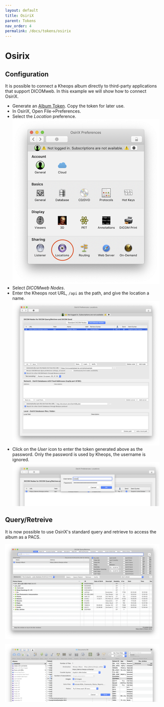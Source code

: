 ```yaml
---
layout: default
title: OsiriX
parent: Tokens
nav_order: 4
permalink: /docs/tokens/osirix
---
```


# Osirix

## Configuration

It is possible to connect a Kheops album directly to third-party applications that support DICOMweb. In this example we will show how to connect OsiriX.


* Generate an [Album Token](/docs/tokens/album_tokens). Copy the token for later use.
* In OsiriX, Open File->Preferences.
* Select the *Location* preference. ![OsiriX Preferences](/img/osirix_preferences.png)
* Select *DICOMweb Nodes*.
* Enter the Kheops root URL, `/api` as the path, and give the location a name. ![OsiriX Locations](/img/osirix_enter_location.png)
* Click on the *User* icon to enter the token generated above as the password. Only the password is used by Kheops, the username is ignored. ![OsiriX Password](/img/osirix_enter_password.png)


## Query/Retreive

It is now possible to use OsiriX's standard query and retrieve to access the album as a PACS.

![OsiriX Retrieve](/img/osirix_retrieve.png)

![OsiriX Send](/img/osirix_send.png)
